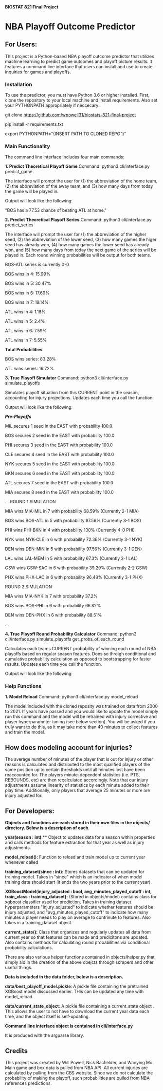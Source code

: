 #### BIOSTAT 821 Final Project

# NBA Playoff Outcome Predictor

## For Users:

This project is a Python-based NBA playoff outcome predictor that utilizes machine learning to predict game outcomes and playoff picture results. It features a command line interface that users can install and use to create inquiries for games and playoffs.

### Installation

To use the predictor, you must have Python 3.6 or higher installed. First, clone the repository to your local machine and install requirements. Also set your PYTHONPATH appropriately if neccecary:

git clone https://github.com/wpowell31/biostats-821-final-project

pip install -r requirements.txt

export PYTHONPATH="{INSERT PATH TO CLONED REPO"}"

### Main Functionality

The command line interface includes four main commands:

**1. Predict Theoretical Playoff Game**
Command: python3 cli/interface.py predict_game 

The interface will prompt the user for (1) the abbreviation of the home team, (2) the abbreviation of the away team, and (3) how many days from today the game will be played in.

Output will look like the following:

"BOS has a 77.53 chance of beating ATL at home."

**2. Predict Theoretical Playoff Series**
Command: python3 cli/interface.py predict_series

The interface will prompt the user for (1) the abbreviation of the higher seed, (2) the abbreviation of the lower seed, (3) how many games the higer seed has already won, (4) how many games the lower seed has already won, and (5) how many days from today the next game of the series will be played in. Each round winning probabilities will be output for both teams.

BOS-ATL series is currently 0-0 

BOS wins in 4: 15.99%

BOS wins in 5: 30.47%

BOS wins in 6: 17.69%

BOS wins in 7: 19.14%

ATL wins in 4: 1.18%

ATL wins in 5: 2.4%

ATL wins in 6: 7.59%

ATL wins in 7: 5.55%

__________Total Probabilities__________

BOS wins series: 83.28%

ATL wins series: 16.72%

**3. True Playoff Simulator**
Command: python3 cli/interface.py simulate_playoffs

Simulates playoff situation from this CURRENT point in the season, accounting for injury projections. Updates each time you call the function.

Output will look like the following:

_____Pre-Playoffs_____

MIL secures 1 seed in the EAST with probability 100.0

BOS secures 2 seed in the EAST with probability 100.0

PHI secures 3 seed in the EAST with probability 100.0

CLE secures 4 seed in the EAST with probability 100.0

NYK secures 5 seed in the EAST with probability 100.0

BKN secures 6 seed in the EAST with probability 100.0

ATL secures 7 seed in the EAST with probability 100.0

MIA secures 8 seed in the EAST with probability 100.0

...
ROUND 1 SIMULATION

MIA wins MIA-MIL in 7 with probability 68.59% (Currently 2-1 MIA)

BOS wins BOS-ATL in 5 with probability 97.56% (Currently 3-1 BOS)

PHI wins PHI-BKN in 4 with probability 100% (Currently 4-0 PHI)

NYK wins NYK-CLE in 6 with probability 72.36% (Currently 3-1 NYK)

DEN wins DEN-MIN in 5 with probability 97.56% (Currently 3-1 DEN)

LAL wins LAL-MEM in 5 with probability 67.3% (Currently 2-1 LAL)

GSW wins GSW-SAC in 6 with probability 39.29% (Currently 2-2 GSW)

PHX wins PHX-LAC in 6 with probability 96.48% (Currently 3-1 PHX)

ROUND 2 SIMULATION

MIA wins MIA-NYK in 7 with probability 37.2%

BOS wins BOS-PHI in 6 with probability 66.82%

DEN wins DEN-PHX in 6 with probability 88.51%

...

**4. True Playoff Round Probability Calculator**
Command: python3 cli/interface.py simulate_playoffs get_probs_of_each_round

Calculates each teams CURRENT probability of winning each round of NBA playoffs based on regular season features. Does so throigh conditional and cumulative probability calculation as opposed to bootstrapping for faster results. Updates each time you call the function.

Output will look like the following:



### Help Functions

**1. Model Reload**
Command: python3 cli/interface.py model_reload

The model included with the cloned reposity was trained on data from 2000 to 2021. If years have passed and you would like to update the model simply run this command and the model will be retrained with injury corrective and player hyperparameter tuning (see below section). You will be asked if you truly want to do this, as it may take more than 40 minutes to collect features and train the model.

## How does modeling account for injuries?

The average number of minutes of the player that is out for injury or other reasons is calculated and distributed to the most qualified players of the same position up to certain thresholds until all minutes lost have been reaccounted for. The players minute-dependent statistics (i.e. PTS, REBOUNDS, etc) are then recalculated accordingly. Note that our injury adjustments assume linearity of statistics by each minute added to their play time. Additionally, only players that average 25 minutes or more are injury adjusted for.

## For Developers:

**Objects and functions are each stored in their own files in the objects/ directory. Below is a description of each.**

**year(season : int)**:** Object to updates data for a season within properties and calls methods for feature extraction for that year as well as injury adjustments.

**model_reload():** Function to reload and train model up to current year whenever called

**training_dataset(since : int):** Stores datasets that can be updated for training model. Takes in "since" which is an indicator of when model training data should start (it ends the two years prior to the current year).

**XGBoostModel(injury_adjusted : bool, avg_minutes_played_cutoff : int, train_class : training_dataset):** (Stored in objects/model) contains class for xgboost classifier used for prediction. Takes in training dataset hyperparameters "injury_adjusted" to indicate whether features should be injury adjusted, and "avg_minutes_played_cutoff" to indicate how many minutes a player needs to play on average to contrinute to features. Also takes in a training_dataset object.

**current_state():** Class that organizes and regularly updates all data from current year so that features can be made and predicitons are updated. Also contains methods for calculating round probabilities via conditional probability calculations.

There are also various helper functions contained in objects/helper.py that simply aid in the creation of the above obejcts through scrapers and other useful things.

**Data is included in the data folder, below is a description.**

**data/best_playoff_model.pickle**: A pickle file containing the pretrained XGBoost model discussed earlier. THis can be updated any time with model_reload.

**data/current_state_object**: A pickle file containing a current_state object . This allows the user to not have to download the current year data each time, and the object itself is self-updating.

**Command line interface object is contained in cli/interface.py**

It is produced with the argparse library.


## Credits

This project was created by Will Powell, Nick Bachelder, and Wanying Mo. Main game and box data is pulled from NBA API. All current injuries are calculated by pulling from the CBS website. Since we do not calculate the probability of making the playoff, such probabilities are pulled from NBA references predictions.

